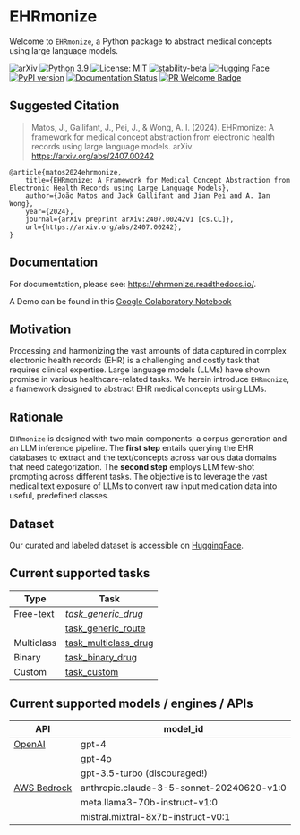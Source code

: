 # EHRmonize

Welcome to `EHRmonize`, a Python package to abstract medical concepts using large language models.

[![arXiv](https://img.shields.io/badge/arXiv-2407.00242-b31b1b.svg)](https://arxiv.org/abs/2407.00242)
[![Python 3.9](https://img.shields.io/badge/python-3.9-red.svg)](https://www.python.org/downloads/release/python-390/)
[![License: MIT](https://img.shields.io/badge/License-MIT-yellow.svg)](https://opensource.org/licenses/MIT)
[![stability-beta](https://img.shields.io/badge/stability-beta-33bbff.svg)](https://github.com/mkenney/software-guides/blob/master/STABILITY-BADGES.md#beta)
[![Hugging Face](https://img.shields.io/badge/Hugging%20Face-EHRmonize-blue)](https://huggingface.co/datasets/AIWongLab/ehrmonize)
[![PyPI version](https://badge.fury.io/py/ehrmonize.svg)](https://badge.fury.io/py/ehrmonize)
[![Documentation Status](https://readthedocs.org/projects/ehrmonize/badge/?version=latest)](https://ehrmonize.readthedocs.io/en/latest/?badge=latest)
[![PR Welcome Badge](https://badgen.net/https/pr-welcome-badge.vercel.app/api/badge/aiwonglab/ehrmonize)](https://github.com/aiwonglab/ehrmonize/issues?q=archived:false+is:issue+is:open+sort:updated-desc+label%3A%22help%20wanted%22%2C%22good%20first%20issue%22)


## Suggested Citation

> Matos, J., Gallifant, J., Pei, J., & Wong, A. I. (2024). EHRmonize: A framework for medical concept abstraction from electronic health records using large language models. arXiv. https://arxiv.org/abs/2407.00242

```
@article{matos2024ehrmonize,
    title={EHRmonize: A Framework for Medical Concept Abstraction from Electronic Health Records using Large Language Models}, 
    author={João Matos and Jack Gallifant and Jian Pei and A. Ian Wong},
    year={2024},
    journal={arXiv preprint arXiv:2407.00242v1 [cs.CL]},
    url={https://arxiv.org/abs/2407.00242}, 
}
```

## Documentation 

For documentation, please see: https://ehrmonize.readthedocs.io/.

A Demo can be found in this [Google Colaboratory Notebook](https://colab.research.google.com/drive/10DsDvpoWe5ACc5u1_VO5HNFUpUgKc_Vq) 
## Motivation
Processing and harmonizing the vast amounts of data captured in complex electronic health records (EHR) is a challenging and costly task that requires clinical expertise. Large language models (LLMs) have shown promise in various healthcare-related tasks. We herein introduce `EHRmonize`, a framework designed to abstract EHR medical concepts using LLMs.

## Rationale
`EHRmonize` is designed with two main components: a corpus generation and an LLM inference pipeline. The **first step** entails querying the EHR databases to extract and the text/concepts across various data domains that need categorization. The **second step** employs LLM few-shot prompting across different tasks. The objective is to leverage the vast medical text exposure of LLMs to convert raw input medication data into useful, predefined classes.

## Dataset 
Our curated and labeled dataset is accessible on
[HuggingFace](https://huggingface.co/datasets/AIWongLab/ehrmonize).

## Current supported tasks

| Type          | Task                          |
|---------------|-------------------------------|
| Free-text     | [*task_generic_drug* ](https://ehrmonize.readthedocs.io/en/latest/autoapi/ehrmonize/ehrmonize/index.html#ehrmonize.ehrmonize.EHRmonize.task_generic_route)           |
|               | [task_generic_route](https://ehrmonize.readthedocs.io/en/latest/autoapi/ehrmonize/ehrmonize/index.html#ehrmonize.ehrmonize.EHRmonize.task_generic_drug)          |
| Multiclass    | [task_multiclass_drug](https://ehrmonize.readthedocs.io/en/latest/autoapi/ehrmonize/ehrmonize/index.html#ehrmonize.ehrmonize.EHRmonize.task_multiclass_drug)              |
| Binary        | [task_binary_drug](https://ehrmonize.readthedocs.io/en/latest/autoapi/ehrmonize/ehrmonize/index.html#ehrmonize.ehrmonize.EHRmonize.task_binary_drug) |
| Custom        | [task_custom](https://ehrmonize.readthedocs.io/en/latest/autoapi/ehrmonize/ehrmonize/index.html#ehrmonize.ehrmonize.EHRmonize.task_custom)                      |


## Current supported models / engines / APIs

| API           | model_id                                      |
|---------------|-----------------------------------------------|
| [OpenAI](https://platform.openai.com/docs/api-reference/chat/create)        | gpt-4                                         |
|               | gpt-4o                                        |
|               | gpt-3.5-turbo (discouraged!)                  |
| [AWS Bedrock](https://docs.aws.amazon.com/bedrock/latest/userguide/model-ids.html)   | anthropic.claude-3-5-sonnet-20240620-v1:0     |
|               | meta.llama3-70b-instruct-v1:0                 |
|               | mistral.mixtral-8x7b-instruct-v0:1            |
